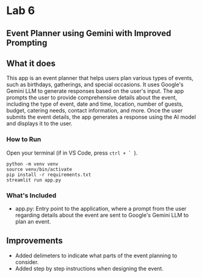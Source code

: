 # Lab 6
## Event Planner using Gemini with Improved Prompting

## What it does
This app is an event planner that helps users plan various types of events, such as birthdays, gatherings, and special occasions. It uses Google's Gemini LLM to generate responses based on the user's input. The app prompts the user to provide comprehensive details about the event, including the type of event, date and time, location, number of guests, budget, catering needs, contact information, and more. Once the user submits the event details, the app generates a response using the AI model and displays it to the user.

### How to Run
Open your terminal (if in VS Code, press ```ctrl + ` ```).

```
python -m venv venv
source venv/bin/activate
pip install -r requirements.txt
streamlit run app.py
```

### What's Included
- app.py: Entry point to the application, where a prompt from the user regarding details about the event are sent to Google's Gemini LLM to plan an event.

## Improvements
- Added delimeters to indicate what parts of the event planning to consider.
- Added step by step instructions when designing the event.